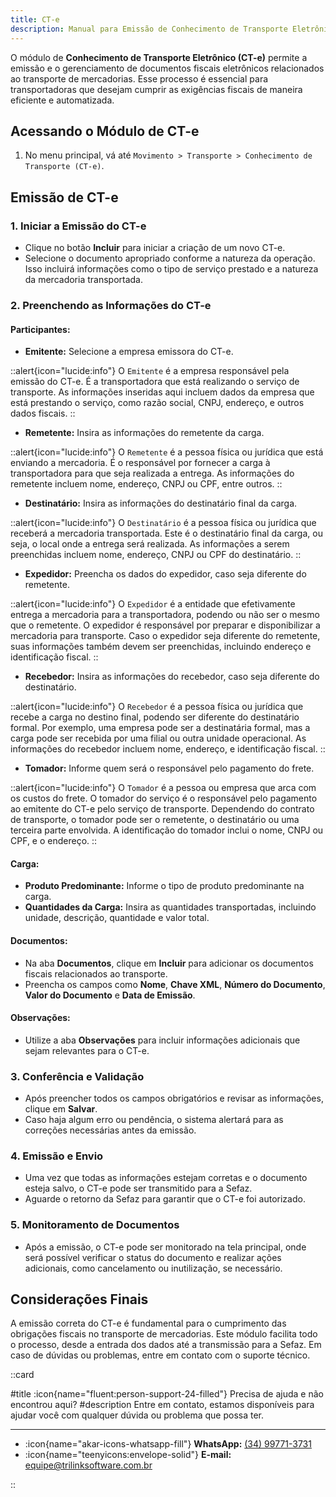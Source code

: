 ```yaml
---
title: CT-e
description: Manual para Emissão de Conhecimento de Transporte Eletrônico (CT-e) utilizando o sistema.
---
```


O módulo de **Conhecimento de Transporte Eletrônico (CT-e)** permite a emissão e o gerenciamento de documentos fiscais eletrônicos relacionados ao transporte de mercadorias. Esse processo é essencial para transportadoras que desejam cumprir as exigências fiscais de maneira eficiente e automatizada.

## Acessando o Módulo de CT-e

1. No menu principal, vá até `Movimento > Transporte > Conhecimento de Transporte (CT-e)`.

## Emissão de CT-e

### 1. Iniciar a Emissão do CT-e

- Clique no botão **Incluir** para iniciar a criação de um novo CT-e.
- Selecione o documento apropriado conforme a natureza da operação. Isso incluirá informações como o tipo de serviço prestado e a natureza da mercadoria transportada.

### 2. Preenchendo as Informações do CT-e

#### **Participantes:**

- **Emitente:** Selecione a empresa emissora do CT-e.

::alert{icon="lucide:info"}
   O `Emitente` é a empresa responsável pela emissão do CT-e. É a transportadora que está realizando o serviço de transporte. As informações inseridas aqui incluem dados da empresa que está prestando o serviço, como razão social, CNPJ, endereço, e outros dados fiscais.
::

- **Remetente:** Insira as informações do remetente da carga.

::alert{icon="lucide:info"}
  O `Remetente` é a pessoa física ou jurídica que está enviando a mercadoria. É o responsável por fornecer a carga à transportadora para que seja realizada a entrega. As informações do remetente incluem nome, endereço, CNPJ ou CPF, entre outros.
::

- **Destinatário:** Insira as informações do destinatário final da carga.

::alert{icon="lucide:info"}
  O `Destinatário` é a pessoa física ou jurídica que receberá a mercadoria transportada. Este é o destinatário final da carga, ou seja, o local onde a entrega será realizada. As informações a serem preenchidas incluem nome, endereço, CNPJ ou CPF do destinatário.
::

- **Expedidor:** Preencha os dados do expedidor, caso seja diferente do remetente.

::alert{icon="lucide:info"}
   O `Expedidor` é a entidade que efetivamente entrega a mercadoria para a transportadora, podendo ou não ser o mesmo que o remetente. O expedidor é responsável por preparar e disponibilizar a mercadoria para transporte. Caso o expedidor seja diferente do remetente, suas informações também devem ser preenchidas, incluindo endereço e identificação fiscal.
::

- **Recebedor:** Insira as informações do recebedor, caso seja diferente do destinatário.

::alert{icon="lucide:info"}
   O `Recebedor` é a pessoa física ou jurídica que recebe a carga no destino final, podendo ser diferente do destinatário formal. Por exemplo, uma empresa pode ser a destinatária formal, mas a carga pode ser recebida por uma filial ou outra unidade operacional. As informações do recebedor incluem nome, endereço, e identificação fiscal.
::

- **Tomador:** Informe quem será o responsável pelo pagamento do frete.

::alert{icon="lucide:info"}
   O `Tomador` é a pessoa ou empresa que arca com os custos do frete. O tomador do serviço é o responsável pelo pagamento ao emitente do CT-e pelo serviço de transporte. Dependendo do contrato de transporte, o tomador pode ser o remetente, o destinatário ou uma terceira parte envolvida. A identificação do tomador inclui o nome, CNPJ ou CPF, e o endereço.
::

#### **Carga:**

- **Produto Predominante:** Informe o tipo de produto predominante na carga.
- **Quantidades da Carga:** Insira as quantidades transportadas, incluindo unidade, descrição, quantidade e valor total.

#### **Documentos:**

- Na aba **Documentos**, clique em **Incluir** para adicionar os documentos fiscais relacionados ao transporte.
- Preencha os campos como **Nome**, **Chave XML**, **Número do Documento**, **Valor do Documento** e **Data de Emissão**.

#### **Observações:**

- Utilize a aba **Observações** para incluir informações adicionais que sejam relevantes para o CT-e.

### 3. Conferência e Validação

- Após preencher todos os campos obrigatórios e revisar as informações, clique em **Salvar**.
- Caso haja algum erro ou pendência, o sistema alertará para as correções necessárias antes da emissão.

### 4. Emissão e Envio

- Uma vez que todas as informações estejam corretas e o documento esteja salvo, o CT-e pode ser transmitido para a Sefaz.
- Aguarde o retorno da Sefaz para garantir que o CT-e foi autorizado.

### 5. Monitoramento de Documentos

- Após a emissão, o CT-e pode ser monitorado na tela principal, onde será possível verificar o status do documento e realizar ações adicionais, como cancelamento ou inutilização, se necessário.

## Considerações Finais

A emissão correta do CT-e é fundamental para o cumprimento das obrigações fiscais no transporte de mercadorias. Este módulo facilita todo o processo, desde a entrada dos dados até a transmissão para a Sefaz. Em caso de dúvidas ou problemas, entre em contato com o suporte técnico.

::card

#title
:icon{name="fluent:person-support-24-filled"} Precisa de ajuda e não encontrou aqui?
#description
Entre em contato, estamos disponíveis para ajudar você com qualquer dúvida ou problema que possa ter.

---

- :icon{name="akar-icons-whatsapp-fill"} **WhatsApp:** [(34) 99771-3731](https://wa.me/trilinksoftware)
- :icon{name="teenyicons:envelope-solid"} **E-mail:** [equipe@trilinksoftware.com.br](mailto:equipe@trilinksoftware.com.br)

::
